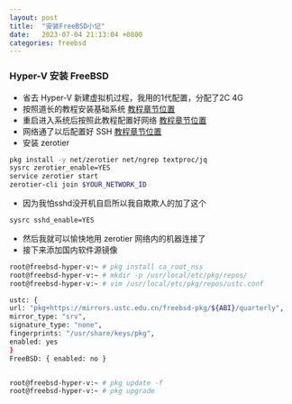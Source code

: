 ```yaml
---
layout: post
title:  "安装FreeBSD小记"
date:   2023-07-04 21:13:04 +0800
categories: freebsd
---
```


### Hyper-V 安装 FreeBSD
- 省去 Hyper-V 新建虚拟机过程，我用的1代配置，分配了2C 4G
- 按照道长的教程安装基础系统 [教程章节位置](https://book.freebsdcn.org/di-er-zhang-an-zhuang-freebsd/di-ling-jie-tu-jie-an-zhuang)
- 重启进入系统后按照此教程配置好网络 [教程章节位置](https://book.freebsdcn.org/di-er-zhang-an-zhuang-freebsd/di-ling-jie-tu-jie-an-zhuang)
- 网络通了以后配置好 SSH [教程章节位置](https://book.freebsdcn.org/di-er-zhang-an-zhuang-freebsd/di-wu-jie-xshell-an-zhuang-yu-ssh-pei-zhi)
- 安装 zerotier
```bash
pkg install -y net/zerotier net/ngrep textproc/jq
sysrc zerotier_enable=YES
service zerotier start
zerotier-cli join $YOUR_NETWORK_ID
```
- 因为我怕sshd没开机自启所以我自欺欺人的加了这个
```bash
sysrc sshd_enable=YES
```
- 然后我就可以愉快地用 zerotier 网络内的机器连接了
- 接下来添加国内软件源镜像

```bash
root@freebsd-hyper-v:~ # pkg install ca_root_nss
root@freebsd-hyper-v:~ # mkdir -p /usr/local/etc/pkg/repos/
root@freebsd-hyper-v:~ # vim /usr/local/etc/pkg/repos/ustc.conf

ustc: {
url: "pkg+https://mirrors.ustc.edu.cn/freebsd-pkg/${ABI}/quarterly",
mirror_type: "srv",  
signature_type: "none",  
fingerprints: "/usr/share/keys/pkg",
enabled: yes
}
FreeBSD: { enabled: no }


root@freebsd-hyper-v:~ # pkg update -f
root@freebsd-hyper-v:~ # pkg upgrade
```
